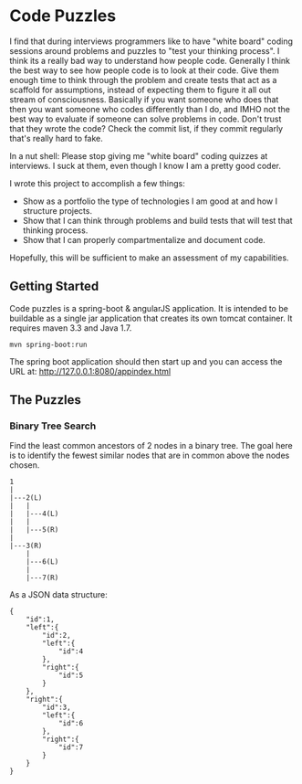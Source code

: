 # Code Puzzles
I find that during interviews programmers like to have "white board" coding sessions around 
problems and puzzles to "test your thinking process". I think its a really bad way to understand
how people code. Generally I think the best way to see how people code is to look at their code.
Give them enough time to think through the problem and create tests that act as a scaffold for 
assumptions, instead of expecting them to figure it all out stream of consciousness. Basically if 
you want someone who does that then you want someone who codes differently than I do, and IMHO 
not the best way to evaluate if someone can solve problems in code. Don't trust that they wrote 
the code? Check the commit list, if they commit regularly that's really hard to fake.

In a nut shell: Please stop giving me "white board" coding quizzes at interviews. I suck at them, 
even though I know I am a pretty good coder.

I wrote this project to accomplish a few things:

* Show as a portfolio the type of technologies I am good at and how I structure projects.
* Show that I can think through problems and build tests that will test that thinking process.
* Show that I can properly compartmentalize and document code.

Hopefully, this will be sufficient to make an assessment of my capabilities.

## Getting Started
Code puzzles is a spring-boot & angularJS application. It is intended to be buildable as a single 
jar application that creates its own tomcat container. It requires maven 3.3 and Java 1.7.

    mvn spring-boot:run

The spring boot application should then start up and you can access the URL at: http://127.0.0.1:8080/appindex.html

## The Puzzles

### Binary Tree Search

Find the least common ancestors of 2 nodes in a binary tree. 
The goal here is to identify the fewest similar nodes that are in 
common above the nodes chosen.

    1
    |
    |---2(L)
    |   |
    |   |---4(L)
    |   |
    |   |---5(R)
    |
    |---3(R)
        |
        |---6(L)
        |
        |---7(R)
  
As a JSON data structure:
        
    {
        "id":1,
        "left":{
            "id":2,
            "left":{
                "id":4
            },
            "right":{
                "id":5
            }
        },
        "right":{
            "id":3,
            "left":{
                "id":6
            },
            "right":{
                "id":7
            }
        }
    }
   

